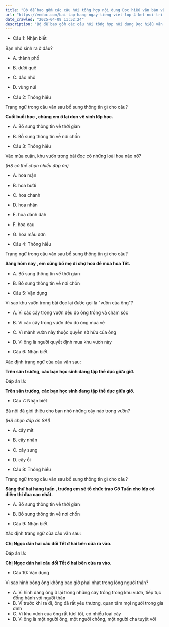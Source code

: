 ```yaml
---
title: "Bộ đề bao gồm các câu hỏi tổng hợp nội dung Đọc hiểu văn bản và Luyện từ và câu được học ở Tuần 25 trong chương trình Tiếng Việt lớp 4 Tập 2 Kết nối tri thức."
url: "https://vndoc.com/bai-tap-hang-ngay-tieng-viet-lop-4-ket-noi-tri-thuc-tuan-25-thu-2-337173"
date_crawled: "2025-04-09 11:52:24"
description: "Bộ đề bao gồm các câu hỏi tổng hợp nội dung Đọc hiểu văn bản và Luyện từ và câu được học ở Tuần 25 trong chương trình Tiếng Việt lớp 4 Tập 2 Kết nối tri thức."
---
```


* Câu 1:  Nhận biết

Bạn nhỏ sinh ra ở đâu?

  * A. thành phố 
  * B. dưới quê 
  * C. đảo nhỏ 
  * D. vùng núi 



* Câu 2:  Thông hiểu

Trạng ngữ trong câu văn sau bổ sung thông tin gì cho câu?

**Cuối buổi học , chúng em ở lại dọn vệ sinh lớp học.**

  * A. Bổ sung thông tin về thời gian 
  * B. Bổ sung thông tin về nơi chốn 



* Câu 3:  Thông hiểu

Vào mùa xuân, khu vườn trong bài đọc có những loài hoa nào nở?

_(HS có thể chọn nhiều đáp án)_

  * A. hoa mận 
  * B. hoa bưởi 
  * C. hoa chanh 
  * D. hoa nhãn 
  * E. hoa dành dàh 
  * F. hoa cau 
  * G. hoa mẫu đơn 



* Câu 4:  Thông hiểu

Trạng ngữ trong câu văn sau bổ sung thông tin gì cho câu?

**Sáng hôm nay , em cùng bố mẹ đi chợ hoa để mua hoa Tết.**

  * A. Bổ sung thông tin về thời gian 
  * B. Bổ sung thông tin về nơi chốn 



* Câu 5:  Vận dụng

Vì sao khu vườn trong bài đọc lại được gọi là "vườn của ông"?

  * A. Vì các cây trong vườn đều do ông trồng và chăm sóc 
  * B. Vì các cây trong vườn đều do ông mua về 
  * C. Vì mảnh vườn này thuộc quyền sở hữu của ông 
  * D. Vì ông là người quyết định mua khu vườn này 



* Câu 6:  Nhận biết

Xác định trạng ngữ của câu văn sau:

**Trên sân trường, các bạn học sinh đang tập thể dục giữa giờ.**

Đáp án là:

**Trên sân trường, các bạn học sinh đang tập thể dục giữa giờ.**

* Câu 7:  Nhận biết

Bà nội đã giới thiệu cho bạn nhỏ những cây nào trong vườn?

_(HS chọn đáp án SAI)_

  * A. cây mít 
  * B. cây nhãn 
  * C. cây sung 
  * D. cây ổi 



* Câu 8:  Thông hiểu

Trạng ngữ trong câu văn sau bổ sung thông tin gì cho câu?

**Sáng thứ hai hàng tuần , trường em sẽ tổ chức trao Cờ Tuần cho lớp có điểm thi đua cao nhất.**

  * A. Bổ sung thông tin về thời gian 
  * B. Bổ sung thông tin về nơi chốn 



* Câu 9:  Nhận biết

Xác định trạng ngữ của câu văn sau:

**Chị Ngọc dán hai câu đối Tết ở hai bên cửa ra vào.**

Đáp án là:

**Chị Ngọc dán hai câu đối Tết ở hai bên cửa ra vào.**

* Câu 10:  Vận dụng

Vì sao hình bóng ông không bao giờ phai nhạt trong lòng người thân?

  * A. Vì hình dáng ông ở lại trong những cây trồng trong khu vườn, tiếp tục đồng hành với người thân 
  * B. Vì trước khi ra đi, ông đã rất yêu thương, quan tâm mọi người trong gia đình 
  * C. Vì khu vườn của ông rất tươi tốt, có nhiều loại cây 
  * D. Vì ông là một người ông, một người chồng, một người cha tuyệt vời 


